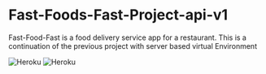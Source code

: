 # Fast-Foods-Fast-Project-api-v1
Fast-Food-Fast is a food delivery service app for a restaurant. This is a continuation of the previous project with server based virtual Environment

![Heroku](https://heroku-badge.herokuapp.com/?app=fast-foods-fast-api1)
![Heroku](http://heroku-badge.herokuapp.com/?app=fast-foods-fast-api1=flat&svg=1&root=/api/v1/all_orders)
